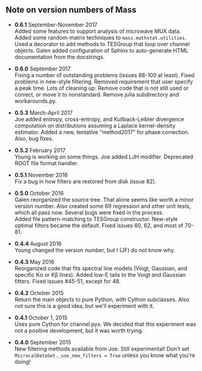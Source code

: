 ## Note on version numbers of Mass

* **0.6.1** September-November 2017    
Added some features to support analysis of microwave MUX data.
Added some random-matrix techniques to `mass.mathstat.utilities`.
Used a decorator to add methods to TESGroup that loop over channel objects.
Galen added configuration of Sphinx to auto-generate HTML documentation from the docstrings.

* **0.6.0** September 2017  
Fixing a number of outstanding problems (issues 88-100 at least). 
Fixed problems in new-style filtering. 
Removed requirement that user specify a peak time.
Lots of cleaning up: Remove code that is not still used or correct, or move it to nonstandard. Remove julia subdirectory and workarounds.py.

* **0.5.3** March-April 2017  
Joe added entropy, cross-entropy, and Kullback-Leibler divergence computation on distributions assuming a Laplace kernel-density estimator. 
Added a new, tentative "method2017" for phase correction.
Also, bug fixes.

* **0.5.2** February 2017  
Young is working on some things.
Joe added LJH modifier. 
Deprecated ROOT file format handler.

* **0.5.1** November 2016  
Fix a bug in how filters are restored from disk (issue 82).

* **0.5.0** October 2016  
Galen reorganized the source tree. That alone seems like worth a minor version number.
Also created some 69 regression and other unit tests, which all pass now. Several bugs were fixed in the process.  
Added file pattern-matching to TESGroup constructor.
New-style optimal filters became the default. Fixed issues 60, 62, and most of 70-81.

* **0.4.4** August 2016  
Young changed the version number, but I (JF) do not know why.

* **0.4.3** May 2016  
Reorganized code that fits spectral line models (Voigt, Gaussian, and specific K&alpha; or K&beta; lines).
Added low-E tails to the Voigt and Gaussian fitters.
Fixed issues #45-51, except for 48.

* **0.4.2** October 2015  
Return the main objects to pure Python, with Cython subclasses. Also not sure this is a good idea, but we'll experiment with it.

* **0.4.1** October 1, 2015   
Uses pure Cython for channel.pyx. We decided that this experiment was not a positive development, but it was worth trying.

* **0.4.0** September 2015  
New filtering methods available from Joe. Still experimental! Don't set ```MicrocalDataSet._use_new_filters = True``` unless you know what you're doing!
